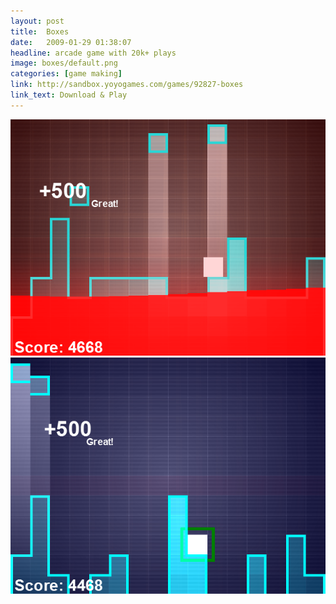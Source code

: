 ```yaml
---
layout: post
title:  Boxes
date:   2009-01-29 01:38:07
headline: arcade game with 20k+ plays
image: boxes/default.png
categories: [game making]
link: http://sandbox.yoyogames.com/games/92827-boxes
link_text: Download & Play
---
```


<img src="/images/boxes/boxes-2.png" alt="Boxes - Lava" />

<img src="/images/boxes/boxes-3.png" alt="Boxes - Slow motion" />

